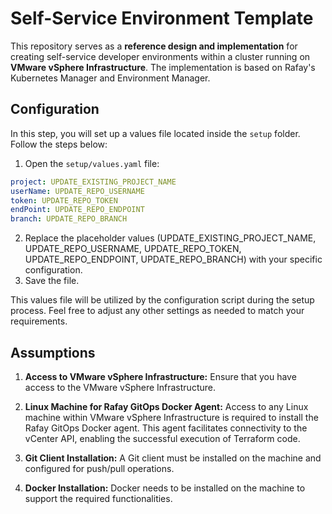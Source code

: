 # Self-Service Environment Template

This repository serves as a **reference design and implementation** for creating self-service developer environments within a cluster running on **VMware vSphere Infrastructure**. The implementation is based on Rafay's Kubernetes Manager and Environment Manager.

## Configuration

In this step, you will set up a values file located inside the `setup` folder. Follow the steps below:

1. Open the `setup/values.yaml` file:

```yaml
project: UPDATE_EXISTING_PROJECT_NAME
userName: UPDATE_REPO_USERNAME
token: UPDATE_REPO_TOKEN
endPoint: UPDATE_REPO_ENDPOINT
branch: UPDATE_REPO_BRANCH
```

2. Replace the placeholder values (UPDATE_EXISTING_PROJECT_NAME, UPDATE_REPO_USERNAME, UPDATE_REPO_TOKEN, UPDATE_REPO_ENDPOINT, UPDATE_REPO_BRANCH) with your specific configuration.
3. Save the file.


This values file will be utilized by the configuration script during the setup process. Feel free to adjust any other settings as needed to match your requirements.


## Assumptions

1. **Access to VMware vSphere Infrastructure:** Ensure that you have access to the VMware vSphere Infrastructure.

2. **Linux Machine for Rafay GitOps Docker Agent:** Access to any Linux machine within VMware vSphere Infrastructure is required to install the Rafay GitOps Docker agent. This agent facilitates connectivity to the vCenter API, enabling the successful execution of Terraform code.

3. **Git Client Installation:** A Git client must be installed on the machine and configured for push/pull operations.

4. **Docker Installation:** Docker needs to be installed on the machine to support the required functionalities.
